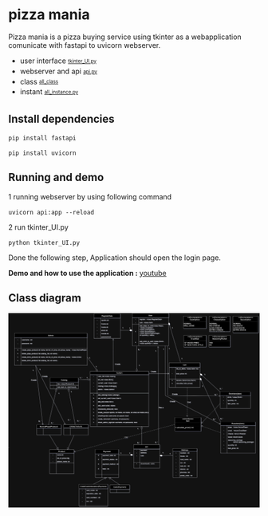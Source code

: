 # pizza mania 

Pizza mania is a pizza buying service using tkinter as a webapplication comunicate with fastapi to uvicorn webserver.


- user interface  <sub><sup> [tkinter_UI.py](https://github.com/taphasin/pizza_mania/blob/main/tkinter_UI.py)</sup></sub>
- webserver and api  <sub><sup>[api.py](https://github.com/taphasin/pizza_mania/blob/main/api.py)</sup></sub>
- class  <sub><sup> [all_class](https://github.com/taphasin/pizza_mania/blob/main/all_class.py)</sup></sub>
- instant <sub><sup> [all_instance.py](https://github.com/taphasin/pizza_mania/blob/main/all_instance.py)</sup></sub>

## Install dependencies

```
pip install fastapi
```
```
pip install uvicorn
```
## Running and demo


 1 running webserver by using following command
 ```
uvicorn api:app --reload
```
2 run tkinter_UI.py
 ```
python tkinter_UI.py
```
Done the following step, Application should open the login page.

**Demo and how to use the application :** [youtube](https://youtu.be/OPMphzocpqM)

## Class diagram
![](https://github.com/taphasin/pizza_mania/blob/main/CLASS%20DIAGRAM-Page-1.drawio.png)
